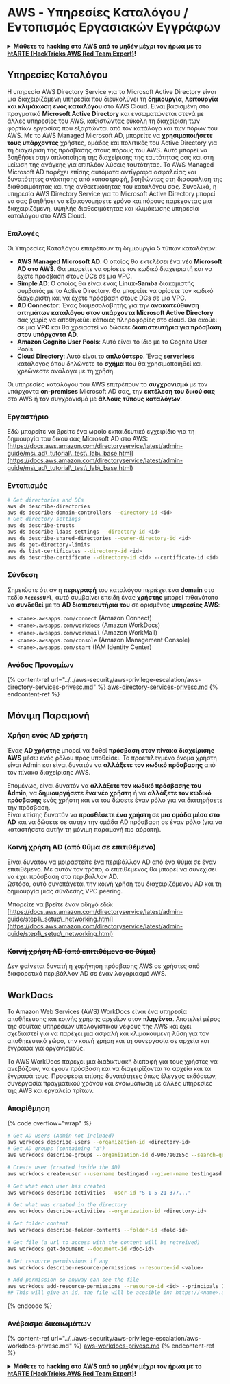 # AWS - Υπηρεσίες Καταλόγου / Εντοπισμός Εργασιακών Εγγράφων

<details>

<summary><strong>Μάθετε το hacking στο AWS από το μηδέν μέχρι τον ήρωα με το</strong> <a href="https://training.hacktricks.xyz/courses/arte"><strong>htARTE (HackTricks AWS Red Team Expert)</strong></a><strong>!</strong></summary>

Άλλοι τρόποι για να υποστηρίξετε το HackTricks:

* Εάν θέλετε να δείτε την **εταιρεία σας να διαφημίζεται στο HackTricks** ή να **κατεβάσετε το HackTricks σε μορφή PDF** ελέγξτε τα [**ΣΧΕΔΙΑ ΣΥΝΔΡΟΜΗΣ**](https://github.com/sponsors/carlospolop)!
* Αποκτήστε το [**επίσημο PEASS & HackTricks swag**](https://peass.creator-spring.com)
* Ανακαλύψτε [**The PEASS Family**](https://opensea.io/collection/the-peass-family), τη συλλογή μας από αποκλειστικά [**NFTs**](https://opensea.io/collection/the-peass-family)
* **Εγγραφείτε στη** 💬 [**ομάδα Discord**](https://discord.gg/hRep4RUj7f) ή στη [**ομάδα telegram**](https://t.me/peass) ή **ακολουθήστε** μας στο **Twitter** 🐦 [**@hacktricks_live**](https://twitter.com/hacktricks_live)**.**
* **Μοιραστείτε τα hacking tricks σας υποβάλλοντας PRs στα** [**HackTricks**](https://github.com/carlospolop/hacktricks) και [**HackTricks Cloud**](https://github.com/carlospolop/hacktricks-cloud) αποθετήρια του github.

</details>

## Υπηρεσίες Καταλόγου

Η υπηρεσία AWS Directory Service για το Microsoft Active Directory είναι μια διαχειριζόμενη υπηρεσία που διευκολύνει τη **δημιουργία, λειτουργία και κλιμάκωση ενός καταλόγου** στο AWS Cloud. Είναι βασισμένη στο πραγματικό **Microsoft Active Directory** και ενσωματώνεται στενά με άλλες υπηρεσίες του AWS, καθιστώντας εύκολη τη διαχείριση των φορτίων εργασίας που εξαρτώνται από τον κατάλογο και των πόρων του AWS. Με το AWS Managed Microsoft AD, μπορείτε να **χρησιμοποιήσετε τους υπάρχοντες** χρήστες, ομάδες και πολιτικές του Active Directory για τη διαχείριση της πρόσβασης στους πόρους του AWS. Αυτό μπορεί να βοηθήσει στην απλοποίηση της διαχείρισης της ταυτότητας σας και στη μείωση της ανάγκης για επιπλέον λύσεις ταυτότητας. Το AWS Managed Microsoft AD παρέχει επίσης αυτόματα αντίγραφα ασφαλείας και δυνατότητες ανάκτησης από καταστροφή, βοηθώντας στη διασφάλιση της διαθεσιμότητας και της ανθεκτικότητας του καταλόγου σας. Συνολικά, η υπηρεσία AWS Directory Service για το Microsoft Active Directory μπορεί να σας βοηθήσει να εξοικονομήσετε χρόνο και πόρους παρέχοντας μια διαχειριζόμενη, υψηλής διαθεσιμότητας και κλιμάκωσης υπηρεσία καταλόγου στο AWS Cloud.

### Επιλογές

Οι Υπηρεσίες Καταλόγου επιτρέπουν τη δημιουργία 5 τύπων καταλόγων:

* **AWS Managed Microsoft AD**: Ο οποίος θα εκτελέσει ένα νέο **Microsoft AD στο AWS**. Θα μπορείτε να ορίσετε τον κωδικό διαχειριστή και να έχετε πρόσβαση στους DCs σε μια VPC.
* **Simple AD**: Ο οποίος θα είναι ένας **Linux-Samba** διακομιστής συμβατός με το Active Directory. Θα μπορείτε να ορίσετε τον κωδικό διαχειριστή και να έχετε πρόσβαση στους DCs σε μια VPC.
* **AD Connector**: Ένας διαμεσολαβητής για την **ανακατεύθυνση αιτημάτων καταλόγου στον υπάρχοντα Microsoft Active Directory** σας χωρίς να αποθηκεύει κάποιες πληροφορίες στο cloud. Θα ακούει σε μια **VPC** και θα χρειαστεί να δώσετε **διαπιστευτήρια για πρόσβαση στον υπάρχοντα AD**.
* **Amazon Cognito User Pools**: Αυτό είναι το ίδιο με τα Cognito User Pools.
* **Cloud Directory**: Αυτό είναι το **απλούστερο**. Ένας **serverless** κατάλογος όπου δηλώνετε το **σχήμα** που θα χρησιμοποιηθεί και χρεώνεστε ανάλογα με τη χρήση.

Οι υπηρεσίες καταλόγου του AWS επιτρέπουν το **συγχρονισμό** με τον υπάρχοντα **on-premises** Microsoft AD σας, την **εκτέλεση του δικού σας** στο AWS ή τον συγχρονισμό με **άλλους τύπους καταλόγων**.

### Εργαστήριο

Εδώ μπορείτε να βρείτε ένα ωραίο εκπαιδευτικό εγχειρίδιο για τη δημιουργία του δικού σας Microsoft AD στο AWS: [https://docs.aws.amazon.com/directoryservice/latest/admin-guide/ms\_ad\_tutorial\_test\_lab\_base.html](https://docs.aws.amazon.com/directoryservice/latest/admin-guide/ms\_ad\_tutorial\_test\_lab\_base.html)

### Εντοπισμός
```bash
# Get directories and DCs
aws ds describe-directories
aws ds describe-domain-controllers --directory-id <id>
# Get directory settings
aws ds describe-trusts
aws ds describe-ldaps-settings --directory-id <id>
aws ds describe-shared-directories --owner-directory-id <id>
aws ds get-directory-limits
aws ds list-certificates --directory-id <id>
aws ds describe-certificate --directory-id <id> --certificate-id <id>
```
### Σύνδεση

Σημειώστε ότι αν η **περιγραφή** του καταλόγου περιέχει ένα **domain** στο πεδίο **`AccessUrl`**, αυτό συμβαίνει επειδή ένας **χρήστης** μπορεί πιθανότατα να **συνδεθεί** με τα **AD διαπιστευτήριά του** σε ορισμένες **υπηρεσίες AWS**:

* `<name>.awsapps.com/connect` (Amazon Connect)
* `<name>.awsapps.com/workdocs` (Amazon WorkDocs)
* `<name>.awsapps.com/workmail` (Amazon WorkMail)
* `<name>.awsapps.com/console` (Amazon Management Console)
* `<name>.awsapps.com/start` (IAM Identity Center)

### Ανόδος Προνομίων

{% content-ref url="../../aws-security/aws-privilege-escalation/aws-directory-services-privesc.md" %}
[aws-directory-services-privesc.md](../../aws-security/aws-privilege-escalation/aws-directory-services-privesc.md)
{% endcontent-ref %}

## Μόνιμη Παραμονή

### Χρήση ενός AD χρήστη

Ένας **AD χρήστης** μπορεί να δοθεί **πρόσβαση στον πίνακα διαχείρισης AWS** μέσω ενός ρόλου προς υποθείσει. Το προεπιλεγμένο όνομα χρήστη είναι Admin και είναι δυνατόν να **αλλάξετε τον κωδικό πρόσβασης** από τον πίνακα διαχείρισης AWS.

Επομένως, είναι δυνατόν να **αλλάξετε τον κωδικό πρόσβασης του Admin**, να **δημιουργήσετε ένα νέο χρήστη** ή να **αλλάξετε τον κωδικό πρόσβασης** ενός χρήστη και να του δώσετε έναν ρόλο για να διατηρήσετε την πρόσβαση.\
Είναι επίσης δυνατόν να **προσθέσετε ένα χρήστη σε μια ομάδα μέσα στο AD** και να δώσετε σε αυτήν την ομάδα AD πρόσβαση σε έναν ρόλο (για να καταστήσετε αυτήν τη μόνιμη παραμονή πιο αόρατη).

### Κοινή χρήση AD (από θύμα σε επιτιθέμενο)

Είναι δυνατόν να μοιραστείτε ένα περιβάλλον AD από ένα θύμα σε έναν επιτιθέμενο. Με αυτόν τον τρόπο, ο επιτιθέμενος θα μπορεί να συνεχίσει να έχει πρόσβαση στο περιβάλλον AD.\
Ωστόσο, αυτό συνεπάγεται την κοινή χρήση του διαχειριζόμενου AD και τη δημιουργία μιας σύνδεσης VPC peering.

Μπορείτε να βρείτε έναν οδηγό εδώ: [https://docs.aws.amazon.com/directoryservice/latest/admin-guide/step1\_setup\_networking.html](https://docs.aws.amazon.com/directoryservice/latest/admin-guide/step1\_setup\_networking.html)

### ~~Κοινή χρήση AD (από επιτιθέμενο σε θύμα)~~

Δεν φαίνεται δυνατή η χορήγηση πρόσβασης AWS σε χρήστες από διαφορετικό περιβάλλον AD σε έναν λογαριασμό AWS.

## WorkDocs

Το Amazon Web Services (AWS) WorkDocs είναι ένα υπηρεσία αποθήκευσης και κοινής χρήσης αρχείων στον **πληγέντα**. Αποτελεί μέρος της σουίτας υπηρεσιών υπολογιστικού νέφους της AWS και έχει σχεδιαστεί για να παρέχει μια ασφαλή και κλιμακούμενη λύση για τον αποθηκευτικό χώρο, την κοινή χρήση και τη συνεργασία σε αρχεία και έγγραφα για οργανισμούς.

Το AWS WorkDocs παρέχει μια διαδικτυακή διεπαφή για τους χρήστες να ανεβάζουν, να έχουν πρόσβαση και να διαχειρίζονται τα αρχεία και τα έγγραφά τους. Προσφέρει επίσης δυνατότητες όπως έλεγχος εκδόσεων, συνεργασία πραγματικού χρόνου και ενσωμάτωση με άλλες υπηρεσίες της AWS και εργαλεία τρίτων.

### Απαρίθμηση

{% code overflow="wrap" %}
```bash
# Get AD users (Admin not included)
aws workdocs describe-users --organization-id <directory-id>
# Get AD groups (containing "a")
aws workdocs describe-groups --organization-id d-9067a0285c --search-query a

# Create user (created inside the AD)
aws workdocs create-user --username testingasd --given-name testingasd --surname testingasd --password <password> --email-address name@directory.domain --organization-id <directory-id>

# Get what each user has created
aws workdocs describe-activities --user-id "S-1-5-21-377..."

# Get what was created in the directory
aws workdocs describe-activities --organization-id <directory-id>

# Get folder content
aws workdocs describe-folder-contents --folder-id <fold-id>

# Get file (a url to access with the content will be retreived)
aws workdocs get-document --document-id <doc-id>

# Get resource permissions if any
aws workdocs describe-resource-permissions --resource-id <value>

# Add permission so anyway can see the file
aws workdocs add-resource-permissions --resource-id <id> --principals Id=anonymous,Type=ANONYMOUS,Role=VIEWER
## This will give an id, the file will be acesible in: https://<name>.awsapps.com/workdocs/index.html#/share/document/<id>
```
{% endcode %}

### Ανέβασμα δικαιωμάτων

{% content-ref url="../../aws-security/aws-privilege-escalation/aws-workdocs-privesc.md" %}
[aws-workdocs-privesc.md](../../aws-security/aws-privilege-escalation/aws-workdocs-privesc.md)
{% endcontent-ref %}

<details>

<summary><strong>Μάθετε το hacking στο AWS από το μηδέν μέχρι τον ήρωα με το</strong> <a href="https://training.hacktricks.xyz/courses/arte"><strong>htARTE (HackTricks AWS Red Team Expert)</strong></a><strong>!</strong></summary>

Άλλοι τρόποι για να υποστηρίξετε το HackTricks:

* Εάν θέλετε να δείτε την **εταιρεία σας να διαφημίζεται στο HackTricks** ή να **κατεβάσετε το HackTricks σε μορφή PDF** ελέγξτε τα [**ΣΧΕΔΙΑ ΣΥΝΔΡΟΜΗΣ**](https://github.com/sponsors/carlospolop)!
* Αποκτήστε το [**επίσημο PEASS & HackTricks swag**](https://peass.creator-spring.com)
* Ανακαλύψτε [**The PEASS Family**](https://opensea.io/collection/the-peass-family), τη συλλογή μας από αποκλειστικά [**NFTs**](https://opensea.io/collection/the-peass-family)
* **Εγγραφείτε στην** 💬 [**ομάδα Discord**](https://discord.gg/hRep4RUj7f) ή στην [**ομάδα telegram**](https://t.me/peass) ή **ακολουθήστε** μας στο **Twitter** 🐦 [**@hacktricks_live**](https://twitter.com/hacktricks_live)**.**
* **Μοιραστείτε τα hacking tricks σας υποβάλλοντας PRs στα** [**HackTricks**](https://github.com/carlospolop/hacktricks) και [**HackTricks Cloud**](https://github.com/carlospolop/hacktricks-cloud) αποθετήρια του github.

</details>
